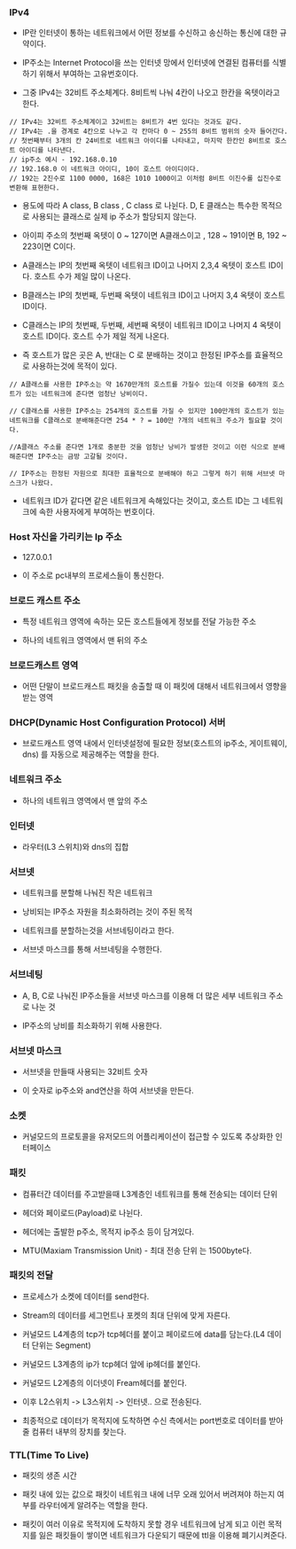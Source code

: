 ### IPv4

* IP란 인터넷이 통하는 네트워크에서 어떤 정보를 수신하고 송신하는 통신에 대한 규약이다.

* IP주소는 Internet Protocol을 쓰는 인터넷 망에서 인터넷에 연결된 컴퓨터를 식별하기 위해서 부여하는 고유번호이다.

* 그중 IPv4는 32비트 주소체계다. 8비트씩 나눠 4칸이 나오고 한칸을 옥텟이라고 한다.

```
// IPv4는 32비트 주소체계이고 32비트는 8비트가 4번 있다는 것과도 같다.
// IPv4는 .을 경계로 4칸으로 나누고 각 칸마다 0 ~ 255의 8비트 범위의 숫자 들어간다.
// 첫번째부터 3개의 칸 24비트로 네트워크 아이디를 나타내고, 마지막 한칸인 8비트로 호스트 아이디를 나타낸다.
// ip주소 예시 - 192.168.0.10 
// 192.168.0 이 네트워크 아이디, 10이 호스트 아이디이다.
// 192는 2진수로 1100 0000, 168은 1010 1000이고 이처럼 8비트 이진수롤 십진수로 변환해 표현한다. 
```

* 용도에 따라 A class, B class , C class 로 나뉜다. D, E 클래스는 특수한 목적으로 사용되는 클래스로 실제 ip 주소가 할당되지 않는다. 

* 아이피 주소의 첫번째 옥텟이 0 ~ 127이면 A클래스이고 , 128 ~ 191이면 B, 192 ~ 223이면 C이다.

* A클래스는 IP의 첫번째 옥텟이 네트워크 ID이고 나머지 2,3,4 옥텟이 호스트 ID이다. 호스트 수가 제일 많이 나온다.

* B클래스는 IP의 첫번째, 두번째 옥텟이 네트워크 ID이고 나머지 3,4 옥텟이 호스트 ID이다.

* C클래스는 IP의 첫번째, 두번째, 세번째  옥텟이 네트워크 ID이고 나머지 4 옥텟이 호스트 ID이다. 호스트 수가 제일 적게 나온다.

* 즉 호스트가 많은 곳은 A, 반대는 C 로 분배하는 것이고 한정된 IP주소를 효율적으로 사용하는것에 목적이 있다.

```
// A클래스를 사용한 IP주소는 약 1670만개의 호스트를 가질수 있는데 이것을 60개의 호스트가 있는 네트워크에 준다면 엄청난 낭비이다.

// C클래스를 사용한 IP주소는 254개의 호스트를 가질 수 있지만 100만개의 호스트가 있는 네트워크를 C클래스로 분배해준다면 254 * ? = 100만 ?개의 네트워크 주소가 필요할 것이다. 

//A클래스 주소를 준다면 1개로 충분한 것을 엄청난 낭비가 발생한 것이고 이런 식으로 분배해준다면 IP주소는 금방 고갈될 것이다.

// IP주소는 한정된 자원으로 최대한 효율적으로 분배해야 하고 그렇게 하기 위해 서브넷 마스크가 나왔다.
```

* 네트워크 ID가 같다면 같은 네트워크게 속해있다는 것이고, 호스트 ID는 그 네트워크에 속한 사용자에게 부여하는 번호이다.


### Host 자신을 가리키는 Ip 주소

* 127.0.0.1

* 이 주소로 pc내부의 프로세스들이 통신한다.


### 브로드 캐스트 주소

* 특정 네트워크 영역에 속하는 모든 호스트들에게 정보를 전달 가능한 주소

* 하나의 네트워크 영역에서 맨 뒤의 주소


### 브로드캐스트 영역

* 어떤 단말이 브로드캐스트 패킷을 송출할 때 이 패킷에 대해서 네트워크에서 영향을 받는 영역


### DHCP(Dynamic Host Configuration Protocol) 서버

* 브로드캐스트 영역 내에서 인터넷설정에 필요한 정보(호스트의 ip주소, 게이트웨이, dns) 를 자동으로 제공해주는 역할을 한다.


### 네트워크 주소

* 하나의 네트워크 영역에서 맨 앞의 주소


### 인터넷

* 라우터(L3 스위치)와 dns의 집합


### 서브넷

* 네트워크를 분할해 나눠진 작은 네트워크

* 낭비되는 IP주소 자원을 최소화하려는 것이 주된 목적

* 네트워크를 분할하는것을 서브네팅이라고 한다.

* 서브넷 마스크를 통해 서브네팅을 수행한다.


### 서브네팅

* A, B, C로 나눠진 IP주소들을 서브넷 마스크를 이용해 더 많은 세부 네트워크 주소로 나눈 것

* IP주소의 낭비를 최소화하기 위해 사용한다. 


### 서브넷 마스크

* 서브넷을 만들때 사용되는 32비트 숫자

* 이 숫자로 ip주소와 and연산을 하여 서브넷을 만든다.


### 소켓

* 커널모드의 프로토콜을 유저모드의 어플리케이션이 접근할 수 있도록 추상화한 인터페이스


### 패킷

* 컴퓨터간 데이터를 주고받을때 L3계층인 네트워크를 통해 전송되는 데이터 단위

* 헤더와 페이로드(Payload)로 나뉜다.

* 헤더에는 출발한 p주소, 목적지 ip주소 등이 담겨있다. 

* MTU(Maxiam Transmission Unit) - 최대 전송 단위 는 1500byte다.


### 패킷의 전달

* 프로세스가 소켓에 데이터를 send한다. 

* Stream의 데이터를 세그먼트나 포켓의 최대 단위에 맞게 자른다.

* 커널모드 L4계층의 tcp가 tcp헤더를 붙이고 페이로드에 data를 담는다.(L4 데이터 단위는 Segment)

* 커널모드 L3계층의 ip가 tcp헤더 앞에 ip헤더를 붙인다.

* 커널모드 L2계층의 이더넷이 Fream헤더를 붙인다.

* 이후 L2스위치 -> L3스위치 -> 인터넷.. 으로 전송된다. 

* 최종적으로 데이터가 목적지에 도착하면 수신 측에서는 port번호로 데이터를 받아줄 컴퓨터 내부의 장치를 찾는다.


### TTL(Time To Live)

* 패킷의 생존 시간

* 패킷 내에 있는 값으로 패킷이 네트워크 내에 너무 오래 있어서 버려져야 하는지 여부를 라우터에게 알려주는 역할을 한다.

* 패킷이 여러 이유로 목적지에 도착하지 못할 경우 네트워크에 남게 되고 이런 목적지를 잃은 패킷들이 쌓이면 네트워크가 다운되기 때문에 ttl을 이용해 폐기시켜준다.
